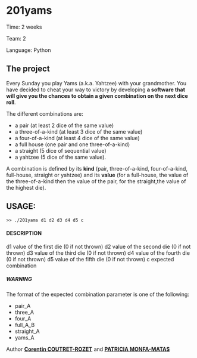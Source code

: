 201yams
===

Time:       2 weeks

Team:       2

Language:   Python


The project
----
Every Sunday you play Yams (a.k.a. Yahtzee) with your grandmother. You have decided to cheat your way to victory by developing **a software that will give you the chances to obtain a given combination on the next dice roll**.

The different combinations are:
* a pair (at least 2 dice of the same value)
* a three-of-a-kind (at least 3 dice of the same value)
* a four-of-a-kind (at least 4 dice of the same value)
* a full house (one pair and one three-of-a-kind)
* a straight (5 dice of sequential value)
* a yahtzee (5 dice of the same value).

A combination is defined by its **kind** (pair, three-of-a-kind, four-of-a-kind, full-house, straight or yahtzee) and its **value** (for a full-house, the value of the three-of-a-kind then the value of the pair, for the straight,the value of the highest die).

## USAGE:

```
>> ./201yams d1 d2 d3 d4 d5 c
```

#### DESCRIPTION

d1      value of the first die (0 if not thrown)
d2      value of the second die (0 if not thrown)
d3      value of the third die (0 if not thrown)
d4      value of the fourth die (0 if not thrown)
d5      value of the fifth die (0 if not thrown)
c       expected combination

##### WARNING

The format of the expected combination parameter is one of the following:
* pair_A
* three_A
* four_A
* full_A_B
* straight_A
* yams_A

Author [**Corentin COUTRET-ROZET**](https://github.com/sheiiva) and [**PATRICIA MONFA-MATAS**](https://github.com/patumm)
